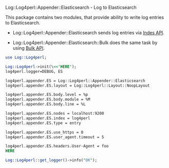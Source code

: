 Log::Log4perl::Appender::Elasticsearch - Log to Elasticsearch

This package contains two modules, that provide ability to write log entries to Elasticsearch.

  * Log::Log4perl::Appender::Elasticsearch sends log entries via <a href="http://www.elasticsearch.org/guide/en/elasticsearch/reference/current/docs-index_.html">Indes API</a>.

  * Log::Log4perl::Appender::Elasticsearch::Bulk does the same task by using <a href="http://www.elasticsearch.org/guide/en/elasticsearch/reference/current/docs-bulk.html">Bulk API</a>.


```perl
use Log::Log4perl;

Log::Log4perl->init(\<<'HERE');
log4perl.logger=DEBUG, ES

log4perl.appender.ES = Log::Log4perl::Appender::Elasticsearch
log4perl.appender.ES.layout = Log::Log4perl::Layout::NoopLayout

log4perl.appender.ES.body.level = %p
log4perl.appender.ES.body.module = %M
log4perl.appender.ES.body.line = %L

log4perl.appender.ES.nodes = localhost:9200
log4perl.appender.ES.index = log4perl
log4perl.appender.ES.type = entry

log4perl.appender.ES.use_https = 0
log4perl.appender.ES.user_agent.timeout = 5

log4perl.appender.ES.headers.User-Agent = foo
HERE

Log::Log4perl::get_logger()->info("OK");
```

